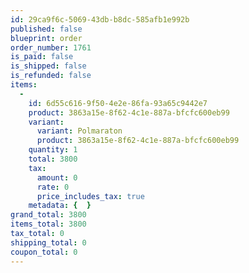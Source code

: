 ```yaml
---
id: 29ca9f6c-5069-43db-b8dc-585afb1e992b
published: false
blueprint: order
order_number: 1761
is_paid: false
is_shipped: false
is_refunded: false
items:
  -
    id: 6d55c616-9f50-4e2e-86fa-93a65c9442e7
    product: 3863a15e-8f62-4c1e-887a-bfcfc600eb99
    variant:
      variant: Polmaraton
      product: 3863a15e-8f62-4c1e-887a-bfcfc600eb99
    quantity: 1
    total: 3800
    tax:
      amount: 0
      rate: 0
      price_includes_tax: true
    metadata: {  }
grand_total: 3800
items_total: 3800
tax_total: 0
shipping_total: 0
coupon_total: 0
---
```


